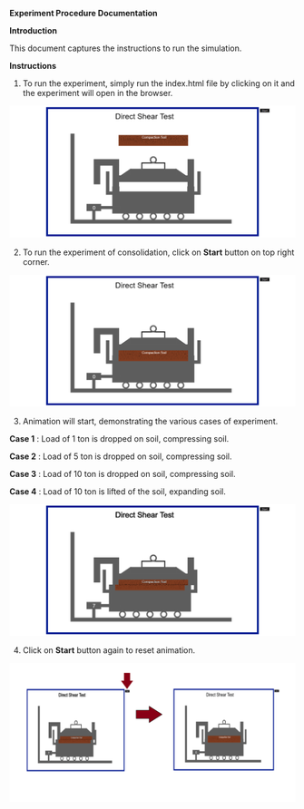 **Experiment Procedure Documentation**

**Introduction**

This document captures the instructions to run the simulation.

**Instructions**

1. To run the experiment, simply run the index.html file by clicking on it and the experiment will open in the browser.

![](img/1.png)

2. To run the experiment of consolidation, click on **Start** button on top right corner.

![](./img/2.png)

3. Animation will start, demonstrating the various cases of experiment.

**Case 1** : Load of 1 ton is dropped on soil, compressing soil.

**Case 2** : Load of 5 ton is dropped on soil, compressing soil.

**Case 3** : Load of 10 ton is dropped on soil, compressing soil.

**Case 4** : Load of 10 ton is lifted of the soil, expanding soil.

![](./img/3.png)

4. Click on **Start** button again to reset animation.

![](./img/4.png)